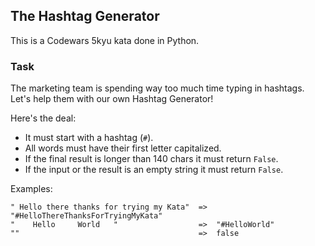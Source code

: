 ## The Hashtag Generator

This is a Codewars 5kyu kata done in Python.

### Task

The marketing team is spending way too much time typing in hashtags. Let's help them with our own Hashtag Generator!

Here's the deal:

- It must start with a hashtag (`#`).
- All words must have their first letter capitalized.
- If the final result is longer than 140 chars it must return `False`.
- If the input or the result is an empty string it must return `False`.

Examples:

```text
" Hello there thanks for trying my Kata"  =>  "#HelloThereThanksForTryingMyKata"
"    Hello     World   "                  =>  "#HelloWorld"
""                                        =>  false
```
